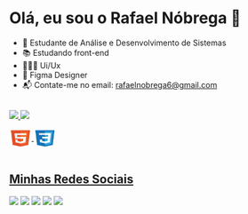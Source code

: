 # Olá, eu sou o Rafael Nóbrega 👋


- 📖 Estudante de Análise e Desenvolvimento de Sistemas
- 📚 Estudando front-end
- 🧑🏻‍🎨 Ui/Ux 
- 🎨 Figma Designer
- 📬 Contate-me no email: rafaelnobrega6@gmail.com
<br>

<div> 
  <a href="https://rafaelgnobrega.github.io/portfolio/">
  <img height="180em" src="https://github-readme-stats.vercel.app/api?username=rafaelgnobrega&show_icons=true&theme=tokyonight">
  <img height="180em" src="https://github-readme-stats.vercel.app/api/top-langs/?username=rafaelgnobrega&layout=compact&langs_count=16&theme=tokyonight" src="https://github.com/rafaelgnobrega/github-readme-stats">
</div>
<br> 
<div>
  <img align="center" alt="Rafa-HTML" height="30" width="40" src="https://raw.githubusercontent.com/devicons/devicon/master/icons/html5/html5-original.svg" style="max-width: 100%;">
  <img align="center" alt="Rafa-CSS" height="30" width="40" src="https://raw.githubusercontent.com/devicons/devicon/master/icons/css3/css3-original.svg" style="max-width: 100%;">
</div>
<br>
  
 ## Minhas Redes Sociais
  
  <div> 
    <a href="https://www.instagram.com/nobregarafa_/" rel="nofollow"><img src="https://img.shields.io/badge/Instagram-E4405F?style=for-the-badge&logo=instagram&logoColor=white" data-canonical-src="https://img.shields.io/badge/Instagram-E4405F?style=for-the-badge&logo=instagram&logoColor=white" style="max-width: 100%;"></a>
    <a href="https://discord.gg/ngra7d78nR" rel="nofollow"><img src="https://camo.githubusercontent.com/3f990cfefb64f13d28397fe586c3aa38a81fde585de479205d63c79363ebe07a/68747470733a2f2f696d672e736869656c64732e696f2f62616467652f446973636f72642d3732383944413f7374796c653d666f722d7468652d6261646765266c6f676f3d646973636f7264266c6f676f436f6c6f723d7768697465" data-canonical-src="https://img.shields.io/badge/Discord-7289DA?style=for-the-badge&amp;logo=discord&amp;logoColor=white" style="max-width: 100%;"></a>
    <a href="mailto:rafaelnobrega6@gmail.com"><img src="https://camo.githubusercontent.com/927d6b3961fa048ff7303daf291cb5869dfa25018997cf8c1373c2f6a85b1458/68747470733a2f2f696d672e736869656c64732e696f2f62616467652f2d476d61696c2d2532333333333f7374796c653d666f722d7468652d6261646765266c6f676f3d676d61696c266c6f676f436f6c6f723d7768697465" data-canonical-src="https://img.shields.io/badge/-Gmail-%23333?style=for-the-badge&amp;logo=gmail&amp;logoColor=white" style="max-width: 100%;"></a>
    <a href="https://www.linkedin.com/in/rafaelgomesnobrega/" rel="nofollow"><img src="https://camo.githubusercontent.com/c00f87aeebbec37f3ee0857cc4c20b21fefde8a96caf4744383ebfe44a47fe3f/68747470733a2f2f696d672e736869656c64732e696f2f62616467652f2d4c696e6b6564496e2d2532333030373742353f7374796c653d666f722d7468652d6261646765266c6f676f3d6c696e6b6564696e266c6f676f436f6c6f723d7768697465" data-canonical-src="https://img.shields.io/badge/-LinkedIn-%230077B5?style=for-the-badge&amp;logo=linkedin&amp;logoColor=white" style="max-width: 100%;"></a>
    <a href="https://www.behance.net/rafaelnbrega1" rel="nofollow"><img src="https://img.shields.io/badge/-Behance-blue?style=for-the-badge&logo=behance&logoColor=white" data-canonical-src="https://img.shields.io/badge/Instagram-E4405F?style=for-the-badge&logo=instagram&logoColor=white" style="max-width: 100%;"></a>
  </div>

